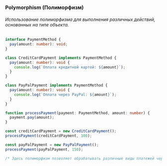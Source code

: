 ### Polymorphism (Полиморфизм)

###### Использование полиморфизма для выполнения различных действий, основанных на типе объекта.

```ts
interface PaymentMethod {
  pay(amount: number): void;
}

class CreditCardPayment implements PaymentMethod {
  pay(amount: number): void {
    console.log(`Оплата кредитной картой: ${amount}`);
  }
}

class PayPalPayment implements PaymentMethod {
  pay(amount: number): void {
    console.log(`Оплата через PayPal: ${amount}`);
  }
}

function processPayment(payment: PaymentMethod, amount: number) {
  payment.pay(amount);
}

const creditCardPayment = new CreditCardPayment();
processPayment(creditCardPayment, 100);

const payPalPayment = new PayPalPayment();
processPayment(payPalPayment, 150);

/* Здесь полиморфизм позволяет обрабатывать различные виды платежей через единый интерфейс PaymentMethod. */
```
